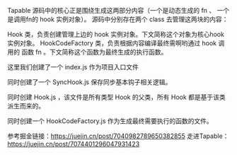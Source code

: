Tapable 源码中的核心正是围绕生成这两部分内容（一个是动态生成的 fn 、 一个是调用fn的 hook 实例对象）。
源码中分别存在两个 class 去管理这两块的内容：

Hook 类，负责创建管理上边的 hook 实例对象。下文简称这个对象为核心hook实例对象。
HookCodeFactory 类，负责根据内容编译最终需啊哟通过 hook 调用的 函数 fn 。下文简称这个函数为最终生成的执行函数。


这里我们创建了一个 index.js 作为项目入口文件

同时创建了一个 SyncHook.js 保存同步基本钩子相关逻辑。

同时创建 Hook.js ，该文件是所有类型 Hook 的父类，所有 Hook 都是基于该类派生而来的。

同时创建一个 HookCodeFactory.js 作为生成最终需要执行的函数的文件。


参考掘金链接：https://juejin.cn/post/7040982789650382855
走进Tapable：https://juejin.cn/post/7074401296047931423